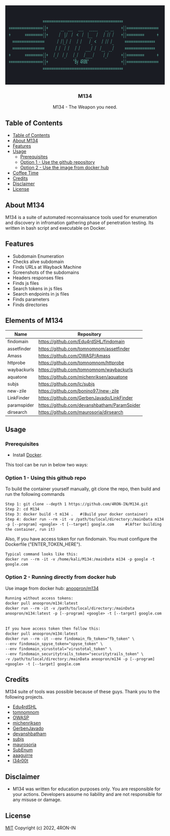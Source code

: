 <br />
<p align="center">
  <a href="https://hub.docker.com/repository/docker/anoopron/m134">
    <img
      alt="M134 -The Weapon you need."
      src="m134_logo.png"
      width="800"
      height="250"
    />
  </a>

  <h3 align="center">M134</h3>
</p>
<p align="center">
  M134 - The Weapon you need.
</p>

## Table of Contents

- [Table of Contents](#table-of-contents)
- [About M134](#about-M134)
- [Features](#features)
- [Usage](#usage)
  - [Prerequisites](#prerequisites)
  - [Option 1 - Use the github repository](#option-1---use-the-github-repository)
  - [Option 2 - Use the image from docker hub](#option-2---use-the-image-from-docker-hub)
- [Coffee Time](#coffee-time)
- [Credits](#credits)
- [Disclaimer](#disclaimer)
- [License](#license)

## About M134

M134 is a suite of automated reconnaissance tools used for enumeration and discovery in infromation gathering phase of penetration testing. Its written in bash script and executable on Docker.

## Features

- Subdomain Enumeration
- Checks alive subdomain
- Finds URLs at Wayback Machine
- Screenshots of the subdomains
- Headers responses files
- Finds js files
- Search tokens in js files
- Search endpoints in js files
- Finds parameters
- Finds directories


## Elements of M134

| **Name**          | **Repository**                                        |
| ----------------- | ----------------------------------------------------- |
| findomain         |  https://github.com/Edu4rdSHL/findomain               |                                     
| assetfinder       |  https://github.com/tomnomnom/assetfinder             |                                               
| Amass             |  https://github.com/OWASP/Amass                       |                                              
| httprobe          |  https://github.com/tomnomnom/httprobe                |
| waybackurls       |  https://github.com/tomnomnom/waybackurls             |
| aquatone          |  https://github.com/michenriksen/aquatone             |
| subjs             |  https://github.com/lc/subjs                          |
| new-zile          |  https://github.com/bonino97/new-zile                 |    
| LinkFinder        |  https://github.com/GerbenJavado/LinkFinder           |
| paramspider       |  https://github.com/devanshbatham/ParamSpider         |
| dirsearch         |  https://github.com/maurosoria/dirsearch              |

## Usage
### Prerequisites

- Install [Docker](https://docs.docker.com/get-docker/).

This tool can be run in below two ways:

### Option 1 - Using this github repo

To build the container yourself manually, git clone the repo, then build and run the following commands

    Step 1: git clone --depth 1 https://github.com/4RON-IN/M134.git
    Step 2: cd M134
    Step 3: docker build -t m134 .   #(Build your docker container)
    Step 4: docker run --rm -it -v /path/to/local/directory:/mainData m134 -p [--program] <google> -t [--target] google.com     #(After building the container, run it)

Also, If you have access token for run findomain. You must configure the Dockerfile ("ENTER_TOKEN_HERE").

    Typical command looks like this:
    docker run --rm -it -v /home/kali/M134:/mainData m134 -p google -t google.com
    


### Option 2 - Running directly from docker hub

Use image from docker hub: [anoopron/m134](https://hub.docker.com/repository/docker/anoopron/m134)

    Running without access tokens:
    docker pull anoopron/m134:latest
    docker run --rm -it -v /path/to/local/directory:/mainData anoopron/m134:latest -p [--program] <google> -t [--target] google.com
    
    
    If you have access token then follow this:
    docker pull anoopron/m134:latest
    docker run --rm -it --env findomain_fb_token="fb_token" \
    --env findomain_spyse_token="spyse_token" \
    --env findomain_virustotal="virustotal_token" \
    --env findomain_securitytrails_token="securitytrails_token" \
    -v /path/to/local/directory:/mainData anoopron/m134 -p [--program] <google> -t [--target] google.com


## Credits

M134 suite of tools was possible because of these guys. Thank you to the following projects.

- [Edu4rdSHL](https://github.com/Edu4rdSHL)                                             
- [tomnomnom](https://github.com/tomnomnom/)         
- [OWASP](https://github.com/OWASP/)               
- [michenriksen](https://github.com/michenriksen/)
- [GerbenJavado](https://github.com/GerbenJavado/)
- [devanshbatham](https://github.com/devanshbatham/)
- [subjs](https://github.com/lc/subjs/)
- [maurosoria](https://github.com/maurosoria/)
- [SubEnum](https://github.com/bing0o/SubEnum)
- [aaaguirre](https://github.com/aaaguirrep/pentest)
- [l34r00t](https://github.com/l34r00t)

## Disclaimer

- M134 was written for education purposes only. You are responsible for your actions. Developers assume no liability and are not responsible for any misuse or damage.

## License

[MIT](LICENSE)
Copyright (c) 2022, 4RON-IN
